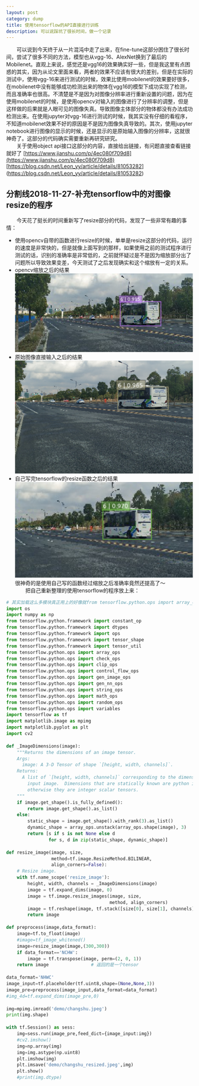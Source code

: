 ```yaml
---
layout: post
category: dump
title: 使用tensorflow的API直接进行训练
description: 可以说踩坑了很长时间，做一个记录
---
```


　　可以说到今天终于从一片混沌中走了出来，在fine-tune这部分困住了很长时间，尝试了很多不同的方法，模型也从vgg-16、AlexNet换到了最后的Mobilenet。直观上来说，感觉还是vgg16的效果确实好一些，但是我这里有点困惑的其实，因为从论文里面来看，两者的效果不应该有很大的差别，但是在实际的测试中，使用vgg-16来进行测试的时候，效果比使用mobilenet的效果要好很多，在mobilenet中没有能够成功检测出来的物体在vgg16的模型下成功实现了检测，而且准确率也很高。不清楚是不是因为对图像分辨率进行重新设置的问题，因为在使用mobilenet的时候，是使用opencv对输入的图像进行了分辨率的调整，但是这样做的后果就是人眼可见的图像失真。导致图像主体部分的物体都没有办法成功检测出来。在使用jupyter对vgg-16进行测试的时候，我其实没有仔细的看程序，不知道mobilenet效果不好的原因是不是因为图像失真导致的。其次，使用jupyter notebook进行图像的显示的时候，还是显示的是原始输入图像的分辨率，这就很神奇了。这部分的代码确实需要重新再研究研究。<br>
　　关于使用object api接口这部分的内容，直接给出链接，有问题直接查看链接就好了
[https://www.jianshu.com/p/4ec080f709d8](https://www.jianshu.com/p/4ec080f709d8)
[https://blog.csdn.net/Leon_yy/article/details/81053282]
(https://blog.csdn.net/Leon_yy/article/details/81053282)
　　

## 分割线2018-11-27-补充tensorflow中的对图像resize的程序
　　今天花了挺长的时间重新写了resize部分的代码，发现了一些非常有趣的事情：
- 使用opencv自带的函数进行resize的时候，单单是resize这部分的代码，运行的速度是非常快的，但是就像上面写到的那样，如果使用之前的测试程序进行测试的话，识别的准确率是非常低的，之前就怀疑过是不是因为缩放部分出了问题所以导致效果变差，今天测试了之后发现确实和这个缩放有一定的关系。
- opencv缩放之后的结果
![/downloads/opencv_result.jpg](/downloads/opencv_result.jpg)
- 原始图像直接输入之后的结果
![/downloads/original_result.jpg](/downloads/original_result.jpg)
- 自己写完tensorflow的resize函数之后的结果
![/downloads/tf_resize_result.png](/downloads/tf_resize_result.png)
　　很神奇的是使用自己写的函数经过缩放之后准确率竟然还提高了～<br>
　　把自己重新整理的使用tensorflow的程序放上来：

```python
# 其实加载这么多模块真正用上的好像就from tensorflow.python.ops import array_ops这一个语句
import os
import numpy as np
from tensorflow.python.framework import constant_op
from tensorflow.python.framework import dtypes
from tensorflow.python.framework import ops
from tensorflow.python.framework import tensor_shape
from tensorflow.python.framework import tensor_util
from tensorflow.python.ops import array_ops
from tensorflow.python.ops import check_ops
from tensorflow.python.ops import clip_ops
from tensorflow.python.ops import control_flow_ops
from tensorflow.python.ops import gen_image_ops
from tensorflow.python.ops import gen_nn_ops
from tensorflow.python.ops import string_ops
from tensorflow.python.ops import math_ops
from tensorflow.python.ops import random_ops
from tensorflow.python.ops import variables
import tensorflow as tf
import matplotlib.image as mpimg
import matplotlib.pyplot as plt
import cv2

def _ImageDimensions(image):
    """Returns the dimensions of an image tensor.
    Args:
      image: A 3-D Tensor of shape `[height, width, channels]`.
    Returns:
      A list of `[height, width, channels]` corresponding to the dimensions of the
        input image.  Dimensions that are statically known are python integers,
        otherwise they are integer scalar tensors.
    """
    if image.get_shape().is_fully_defined():
        return image.get_shape().as_list()
    else:
        static_shape = image.get_shape().with_rank(3).as_list()
        dynamic_shape = array_ops.unstack(array_ops.shape(image), 3)
        return [s if s is not None else d
                for s, d in zip(static_shape, dynamic_shape)]

def resize_image(image, size,
                 method=tf.image.ResizeMethod.BILINEAR,
                 align_corners=False):
    # Resize image.
    with tf.name_scope('resize_image'):
        height, width, channels = _ImageDimensions(image)
        image = tf.expand_dims(image, 0)
        image = tf.image.resize_images(image, size,
                                       method, align_corners)
        image = tf.reshape(image, tf.stack([size[0], size[1], channels]))
        return image

def preprocess(image,data_format):
    image=tf.to_float(image)
    #image=tf_image_whitened()
    image=resize_image(image,(300,300))
    if data_format=='NCHW':
        image = tf.transpose(image, perm=(2, 0, 1))
    return image                # 返回的是一个tensor

data_format='NHWC'
image_input=tf.placeholder(tf.uint8,shape=(None,None,3))
image_pre=preprocess(image_input,data_format=data_format)
#img_4d=tf.expand_dims(image_pre,0)

img=mpimg.imread('demo/changshu.jpeg')
print(img.shape)

with tf.Session() as sess:
    img=sess.run(image_pre,feed_dict={image_input:img})
    #cv2.imshow()
    img=np.array(img)
    img=img.astype(np.uint8)
    plt.imshow(img)
    plt.imsave('demo/changshu_resized.jpeg',img)
    plt.show()
    #print(img.dtype)

```